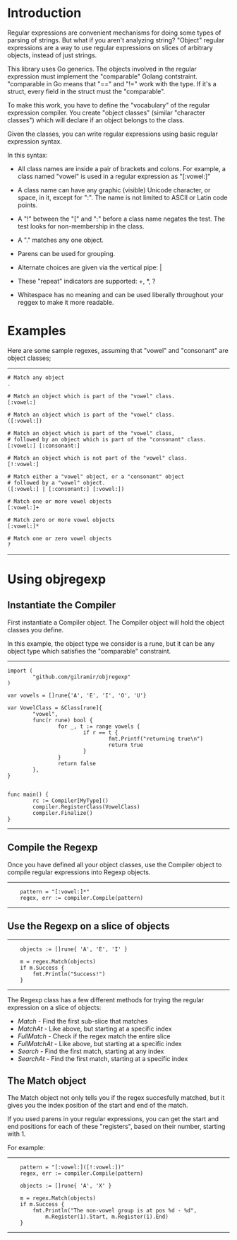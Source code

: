 # Introduction
Regular expressions are convenient mechanisms for doing some types of parsing
of strings. But what if you aren't analyzing string?
"Object" regular expressions are a way to use regular
expressions on slices of arbitrary objects, instead of just strings.

This library uses Go generics.  The objects involved in the regular
expression must implement the "comparable" Golang contstraint. "comparable
in Go means that "==" and "!=" work with the type.  If it's a struct,
every field in the struct must the "comparable".

To make this work, you have to define the "vocabulary" of the regular
expression compiler. You create "object classes" (similar "character classes")
which will declare if an object belongs to the class.

Given the classes, you can write regular expressions using basic
regular expression syntax.

In this syntax:

* All class names are inside a pair of brackets and colons. For example,
        a class named "vowel" is used in a regular expression as "[:vowel:]"

* A class name can have any graphic (visible) Unicode character, or space,
        in it, except for ":". The name is not limited to ASCII or Latin
        code points.

* A "!" between the "[" and ":" before a class name negates the test.
        The test looks for non-membership in the class.

* A "." matches any one object.

* Parens can be used for grouping.

* Alternate choices are given via the vertical pipe: |

* These "repeat" indicators are supported: +, \*, ?

* Whitespace has no meaning and can be used liberally throughout
        your reggex to make it more readable.

# Examples

Here are some sample regexes, assuming that "vowel" and "consonant" are
object classes;

---
    # Match any object
    .

    # Match an object which is part of the "vowel" class.
    [:vowel:]

    # Match an object which is part of the "vowel" class.
    ([:vowel:])

    # Match an object which is part of the "vowel" class,
    # followed by an object which is part of the "consonant" class.
    [:vowel:] [:consonant:]

    # Match an object which is not part of the "vowel" class.
    [!:vowel:]

    # Match either a "vowel" object, or a "consonant" object
    # followed by a "vowel" object.
    ([:vowel:] | [:consonant:] [:vowel:])

    # Match one or more vowel objects
    [:vowel:]+

    # Match zero or more vowel objects
    [:vowel:]*

    # Match one or zero vowel objects
    ?
---

# Using objregexp

## Instantiate the Compiler

First instantiate a Compiler object. The Compiler object
will hold the object classes you define.

In this example, the object type we consider is a rune, but
it can be any object type which satisfies the "comparable" constraint.

---
    import (
            "github.com/gilramir/objregexp"
    )

    var vowels = []rune{'A', 'E', 'I', 'O', 'U'}

    var VowelClass = &Class[rune]{
            "vowel",
            func(r rune) bool {
                    for _, t := range vowels {
                            if r == t {
                                    fmt.Printf("returning true\n")
                                    return true
                            }
                    }
                    return false
            },
    }


    func main() {
            rc := Compiler[MyType]()
            compiler.RegisterClass(VowelClass)
            compiler.Finalize()
    }
---


## Compile the Regexp

Once you have defined
all your object classes, use the Compiler object to compile
regular expressions into Regexp objects.

---
        pattern = "[:vowel:]*"
        regex, err := compiler.Compile(pattern)
---

## Use the Regexp on a slice of objects

---
        objects := []rune{ 'A', 'E', 'I' }

        m = regex.Match(objects)
        if m.Success {
            fmt.Println("Success!")
        }
---

The Regexp class has a few different methods for trying
the regular expression on a slice of objects:

* *Match* - Find the first sub-slice that matches
* *MatchAt* - Like above, but starting at a specific index
* *FullMatch* - Check if the regex match the entire slice
* *FullMatchAt* - Like above, but starting at a specific index
* *Search* - Find the first match, starting at any index
* *SearchAt* - Find the first match, starting at a specific index

## The Match object

The Match object not only tells you if the regex succesfully
matched, but it gives you the index position of the start and
end of the match.

If you used parens in your regular expressions,
you can get the start and end positions for each of these "registers",
based on their number, starting with 1.

For example:

---
        pattern = "[:vowel:]([!:vowel:])"
        regex, err := compiler.Compile(pattern)

        objects := []rune{ 'A', 'X' }

        m = regex.Match(objects)
        if m.Success {
            fmt.Println("The non-vowel group is at pos %d - %d",
                m.Register(1).Start, m.Register(1).End)
        }
---
